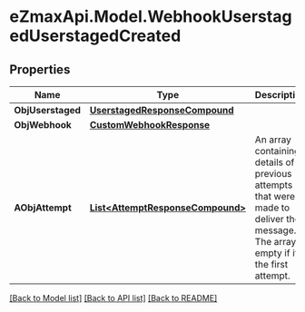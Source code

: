 
# eZmaxApi.Model.WebhookUserstagedUserstagedCreated

## Properties

Name | Type | Description | Notes
------------ | ------------- | ------------- | -------------
**ObjUserstaged** | [**UserstagedResponseCompound**](UserstagedResponseCompound.md) |  | 
**ObjWebhook** | [**CustomWebhookResponse**](CustomWebhookResponse.md) |  | 
**AObjAttempt** | [**List&lt;AttemptResponseCompound&gt;**](AttemptResponseCompound.md) | An array containing details of previous attempts that were made to deliver the message. The array is empty if it&#39;s the first attempt. | 

[[Back to Model list]](../README.md#documentation-for-models)
[[Back to API list]](../README.md#documentation-for-api-endpoints)
[[Back to README]](../README.md)

